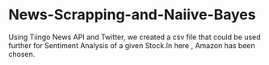 # News-Scrapping-and-Naiive-Bayes

Using Tiingo News API and Twitter, we created a csv file that could be used further for Sentiment Analysis of a given Stock.In here , Amazon has been chosen.
